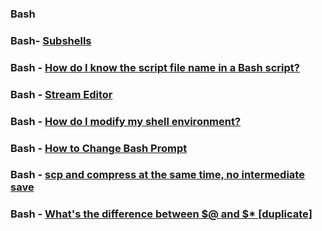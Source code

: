 ### Bash

### Bash- [Subshells](https://www.tldp.org/LDP/abs/html/subshells.html)

### Bash - [How do I know the script file name in a Bash script?](https://stackoverflow.com/questions/192319/how-do-i-know-the-script-file-name-in-a-bash-script)

### Bash - [Stream Editor](https://www.tutorialspoint.com/sed/sed_basic_syntax.htm)

### Bash - [How do I modify my shell environment?](https://rc.byu.edu/wiki/index.php?page=How+do+I+modify+my+shell+environment%3F)

### Bash - [How to Change Bash Prompt](https://linuxconfig.org/bash-prompt-basics)

### Bash - [scp and compress at the same time, no intermediate save](https://unix.stackexchange.com/questions/70581/scp-and-compress-at-the-same-time-no-intermediate-save)

### Bash - [What's the difference between $@ and $* [duplicate]](https://unix.stackexchange.com/questions/129072/whats-the-difference-between-and)